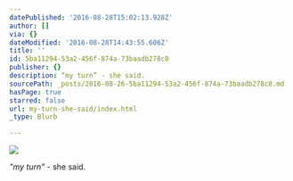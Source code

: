 ```yaml
---
datePublished: '2016-08-28T15:02:13.928Z'
author: []
via: {}
dateModified: '2016-08-28T14:43:55.606Z'
title: ''
id: 5ba11294-53a2-456f-874a-73baadb278c8
publisher: {}
description: “my turn” - she said.
sourcePath: _posts/2016-08-26-5ba11294-53a2-456f-874a-73baadb278c8.md
hasPage: true
starred: false
url: my-turn-she-said/index.html
_type: Blurb

---
```

![](https://the-grid-user-content.s3-us-west-2.amazonaws.com/3fa2d08f-3862-495c-8fbc-0510d450c3fb.jpg)

_"my turn"_ - she said.